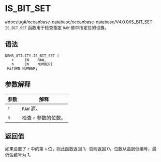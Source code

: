 IS_BIT_SET 
===============================
#docslug#/oceanbase-database/oceanbase-database/V4.0.0/IS_BIT_SET
`IS_BIT_SET` 函数用于检查指定 `RAW` 值中指定位的设置。

语法 
-----------------------

```unknow
DBMS_UTILITY.IS_BIT_SET (
   r     IN    RAW,   
   n     IN    NUMBER)
 RETURN NUMBER;
```



参数解释 
-------------------------



| 参数 |      解释       |
|----|---------------|
| r  | `RAW` 源。      |
| n  | 检查 `r` 参数的位数。 |



返回值 
------------------------

如果设置了 `r` 中的第 `n` 位，则此函数返回 1，否则返回 0。位数从高到低编号，最低位编号为 1。

